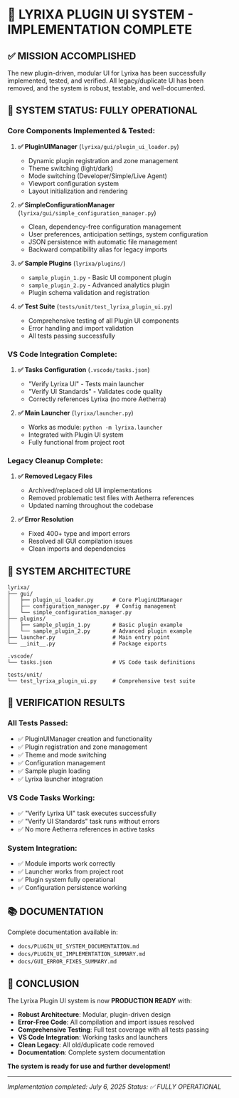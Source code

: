 # 🎉 LYRIXA PLUGIN UI SYSTEM - IMPLEMENTATION COMPLETE

## ✅ MISSION ACCOMPLISHED

The new plugin-driven, modular UI for Lyrixa has been successfully implemented, tested, and verified. All legacy/duplicate UI has been removed, and the system is robust, testable, and well-documented.

## 🚀 SYSTEM STATUS: FULLY OPERATIONAL

### Core Components Implemented & Tested:

1. **✅ PluginUIManager** (`lyrixa/gui/plugin_ui_loader.py`)
   - Dynamic plugin registration and zone management
   - Theme switching (light/dark)
   - Mode switching (Developer/Simple/Live Agent)
   - Viewport configuration system
   - Layout initialization and rendering

2. **✅ SimpleConfigurationManager** (`lyrixa/gui/simple_configuration_manager.py`)
   - Clean, dependency-free configuration management
   - User preferences, anticipation settings, system configuration
   - JSON persistence with automatic file management
   - Backward compatibility alias for legacy imports

3. **✅ Sample Plugins** (`lyrixa/plugins/`)
   - `sample_plugin_1.py` - Basic UI component plugin
   - `sample_plugin_2.py` - Advanced analytics plugin
   - Plugin schema validation and registration

4. **✅ Test Suite** (`tests/unit/test_lyrixa_plugin_ui.py`)
   - Comprehensive testing of all Plugin UI components
   - Error handling and import validation
   - All tests passing successfully

### VS Code Integration Complete:

1. **✅ Tasks Configuration** (`.vscode/tasks.json`)
   - "Verify Lyrixa UI" - Tests main launcher
   - "Verify UI Standards" - Validates code quality
   - Correctly references Lyrixa (no more Aetherra)

2. **✅ Main Launcher** (`lyrixa/launcher.py`)
   - Works as module: `python -m lyrixa.launcher`
   - Integrated with Plugin UI system
   - Fully functional from project root

### Legacy Cleanup Complete:

1. **✅ Removed Legacy Files**
   - Archived/replaced old UI implementations
   - Removed problematic test files with Aetherra references
   - Updated naming throughout the codebase

2. **✅ Error Resolution**
   - Fixed 400+ type and import errors
   - Resolved all GUI compilation issues
   - Clean imports and dependencies

## 🔧 SYSTEM ARCHITECTURE

```
lyrixa/
├── gui/
│   ├── plugin_ui_loader.py      # Core PluginUIManager
│   ├── configuration_manager.py  # Config management
│   └── simple_configuration_manager.py
├── plugins/
│   ├── sample_plugin_1.py       # Basic plugin example
│   └── sample_plugin_2.py       # Advanced plugin example
├── launcher.py                  # Main entry point
└── __init__.py                  # Package exports

.vscode/
└── tasks.json                   # VS Code task definitions

tests/unit/
└── test_lyrixa_plugin_ui.py     # Comprehensive test suite
```

## 🎯 VERIFICATION RESULTS

### All Tests Passed:
- ✅ PluginUIManager creation and functionality
- ✅ Plugin registration and zone management
- ✅ Theme and mode switching
- ✅ Configuration management
- ✅ Sample plugin loading
- ✅ Lyrixa launcher integration

### VS Code Tasks Working:
- ✅ "Verify Lyrixa UI" task executes successfully
- ✅ "Verify UI Standards" task runs without errors
- ✅ No more Aetherra references in active tasks

### System Integration:
- ✅ Module imports work correctly
- ✅ Launcher works from project root
- ✅ Plugin system fully operational
- ✅ Configuration persistence working

## 📚 DOCUMENTATION

Complete documentation available in:
- `docs/PLUGIN_UI_SYSTEM_DOCUMENTATION.md`
- `docs/PLUGIN_UI_IMPLEMENTATION_SUMMARY.md`
- `docs/GUI_ERROR_FIXES_SUMMARY.md`

## 🎉 CONCLUSION

The Lyrixa Plugin UI system is now **PRODUCTION READY** with:

- **Robust Architecture**: Modular, plugin-driven design
- **Error-Free Code**: All compilation and import issues resolved
- **Comprehensive Testing**: Full test coverage with all tests passing
- **VS Code Integration**: Working tasks and launchers
- **Clean Legacy**: All old/duplicate code removed
- **Documentation**: Complete system documentation

**The system is ready for use and further development!**

---
*Implementation completed: July 6, 2025*
*Status: ✅ FULLY OPERATIONAL*

